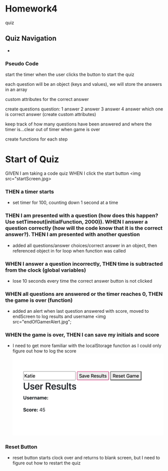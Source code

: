 # Homework4
quiz

## Quiz Navigation
- 


 ### Pseudo Code
 
start the timer when the user clicks the button to start the quiz

each question will be an object (keys and values), we will store the answers in an array

custom attributes for the correct answer

create questions
question:
1 answer
2 answer
3 answer
4 answer
which one is correct answer (create custom attributes)

keep track of how many questions have been answered and where the timer is...clear out of timer when game is over

create functions for each step

# Start of Quiz
GIVEN I am taking a code quiz
WHEN I click the start button
    <img src="startScreen.jpg>
### THEN a timer starts 
- set timer for 100, counting down 1 second at a time
### THEN I am presented with a question (how does this happen? Use setTimeout(initialFunction, 2000)). WHEN I answer a question correctly (how will the code know that it is the correct answer?). THEN I am presented with another question
- added all questions/answer choices/correct answer in an object, then referenced object in for loop when function was called
### WHEN I answer a question incorrectly, THEN time is subtracted from the clock (global variables)
- lose 10 seconds every time the correct answer button is not clicked
### WHEN all questions are answered or the timer reaches 0, THEN the game is over (function)
- added an alert when last question answered with score, moved to endScreen to log results and username
    <img src="endOfGamerAlert.jpg";
### WHEN the game is over, THEN I can save my initials and score
- I need to get more familiar with the localStorage function as I could only figure out how to log the score
    <img src="userResults.jpg">
### Reset Button
- reset button starts clock over and returns to blank screen, but I need to figure out how to restart the quiz









